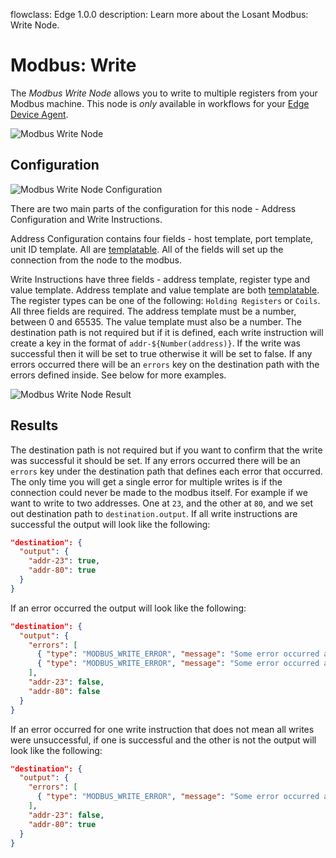 flowclass: Edge 1.0.0
description: Learn more about the Losant Modbus: Write Node.

# Modbus: Write

The *Modbus Write Node* allows you to write to multiple registers from your Modbus machine. This node is *only* available in workflows for your [Edge Device Agent](/edge-compute/edge-agent-usage/).

![Modbus Write Node](/images/workflows/data/modbus-write-node.png "Modbus Write Node")

## Configuration

![Modbus Write Node Configuration](/images/workflows/data/modbus-write-node-configuration.png "Modbus Write Node Configuration")

There are two main parts of the configuration for this node - Address Configuration and Write Instructions.

Address Configuration contains four fields - host template, port template, unit ID template. All are [templatable](/workflows/accessing-payload-data/#string-templates). All of the fields will set up the connection from the node to the modbus.

Write Instructions have three fields - address template, register type and value template. Address template and value template are both [templatable](/workflows/accessing-payload-data/#string-templates). The register types can be one of the following: `Holding Registers` or `Coils`. All three fields are required. The address template must be a number, between 0 and 65535. The value template must also be a number. The destination path is not required but if it is defined, each write instruction will create a key in the format of `addr-${Number(address)}`. If the write was successful then it will be set to true otherwise it will be set to false. If any errors occurred there will be an `errors` key on the destination path with the errors defined inside. See below for more examples.

![Modbus Write Node Result](/images/workflows/data/modbus-write-node-result.png "Modbus Write Node Result")

## Results

The destination path is not required but if you want to confirm that the write was successful it should be set. If any errors occurred there will be an `errors` key under the destination path that defines each error that occurred. The only time you will get a single error for multiple writes is if the connection could never be made to the modbus itself. For example if we want to write to two addresses. One at `23`, and the other at `80`, and we set out destination path to `destination.output`. If all write instructions are successful the output will look like the following:

```json
"destination": {
  "output": {
    "addr-23": true,
    "addr-80": true
  }
}
```

If an error occurred the output will look like the following:

```json
"destination": {
  "output": {
    "errors": [
      { "type": "MODBUS_WRITE_ERROR", "message": "Some error occurred at 23" },
      { "type": "MODBUS_WRITE_ERROR", "message": "Some error occurred at 80" },
    ],
    "addr-23": false,
    "addr-80": false
  }
}
```

If an error occurred for one write instruction that does not mean all writes were unsuccessful, if one is successful and the other is not the output will look like the following:

```json
"destination": {
  "output": {
    "errors": [
      { "type": "MODBUS_WRITE_ERROR", "message": "Some error occurred at 23" },
    ],
    "addr-23": false,
    "addr-80": true
  }
}
```
